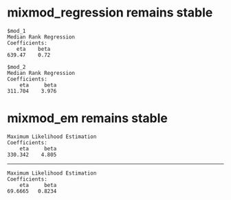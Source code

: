 # mixmod_regression remains stable

    $mod_1
    Median Rank Regression
    Coefficients:
       eta    beta  
    639.47    0.72  
    
    $mod_2
    Median Rank Regression
    Coefficients:
        eta     beta  
    311.704    3.976  
    

# mixmod_em remains stable

    Maximum Likelihood Estimation
    Coefficients:
        eta     beta  
    330.342    4.805  

---

    Maximum Likelihood Estimation
    Coefficients:
        eta     beta  
    69.6665   0.8234  

